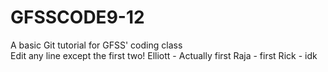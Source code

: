 # GFSSCODE9-12
A basic Git tutorial for GFSS' coding class  
Edit any line except the first two!
Elliott - Actually first
Raja - first
Rick - idk
